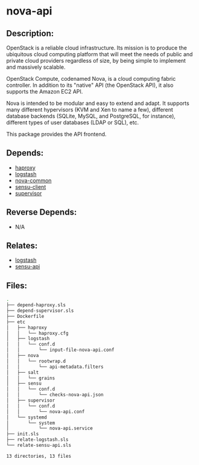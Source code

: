 # nova-api

## Description:

OpenStack is a reliable cloud infrastructure. Its mission is to produce the ubiquitous cloud computing platform that will meet the needs of public and private cloud providers regardless of size, by being simple to implement and massively scalable.

OpenStack Compute, codenamed Nova, is a cloud computing fabric controller. In addition to its "native" API (the OpenStack API), it also supports the Amazon EC2 API.

Nova is intended to be modular and easy to extend and adapt. It supports many different hypervisors (KVM and Xen to name a few), different database backends (SQLite, MySQL, and PostgreSQL, for instance), different types of user databases (LDAP or SQL), etc.

This package provides the API frontend.

## Depends:

  -  [haproxy](salt/haproxy)
  -  [logstash](salt/logstash)
  -  [nova-common](salt/nova-common)
  -  [sensu-client](salt/sensu-client)
  -  [supervisor](salt/supervisor)

## Reverse Depends:

  -  N/A

## Relates:

  -  [logstash](salt/logstash)
  -  [sensu-api](salt/sensu-api)

## Files:

```bash
.
├── depend-haproxy.sls
├── depend-supervisor.sls
├── Dockerfile
├── etc
│   ├── haproxy
│   │   └── haproxy.cfg
│   ├── logstash
│   │   └── conf.d
│   │       └── input-file-nova-api.conf
│   ├── nova
│   │   └── rootwrap.d
│   │       └── api-metadata.filters
│   ├── salt
│   │   └── grains
│   ├── sensu
│   │   └── conf.d
│   │       └── checks-nova-api.json
│   ├── supervisor
│   │   └── conf.d
│   │       └── nova-api.conf
│   └── systemd
│       └── system
│           └── nova-api.service
├── init.sls
├── relate-logstash.sls
└── relate-sensu-api.sls

13 directories, 13 files
```
